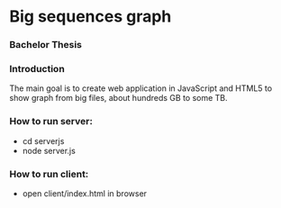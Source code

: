 # Big sequences graph
### Bachelor Thesis


### Introduction

The main goal is to create web application in JavaScript and HTML5 to show graph from big files, about hundreds GB to some TB. 

### How to run server:
 * cd serverjs
 * node server.js

### How to run client:
* open client/index.html in browser



